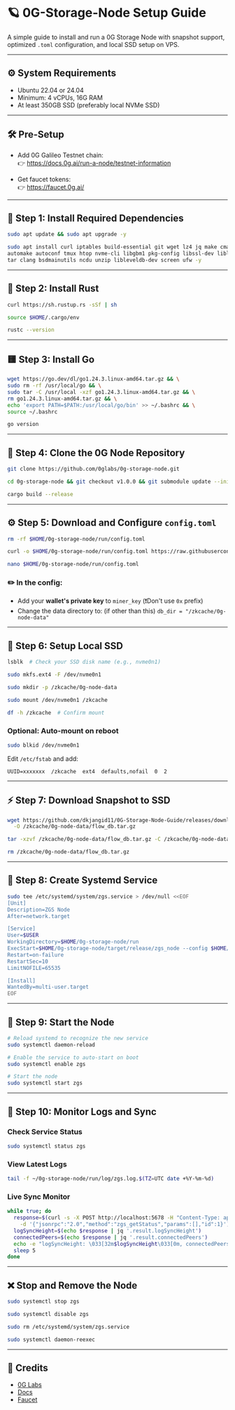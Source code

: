# 🪐 0G-Storage-Node Setup Guide

A simple guide to install and run a 0G Storage Node with snapshot support, optimized `.toml` configuration, and local SSD setup on VPS.

---

## ⚙️ System Requirements

- Ubuntu 22.04 or 24.04
- Minimum: 4 vCPUs, 16G RAM
- At least 350GB SSD (preferably local NVMe SSD)

---

## 🛠 Pre-Setup

- Add 0G Galileo Testnet chain:  
  👉 https://docs.0g.ai/run-a-node/testnet-information

- Get faucet tokens:  
  👉 https://faucet.0g.ai/

---

## 🔧 Step 1: Install Required Dependencies

```bash
sudo apt update && sudo apt upgrade -y
```

```bash
sudo apt install curl iptables build-essential git wget lz4 jq make cmake gcc nano \
automake autoconf tmux htop nvme-cli libgbm1 pkg-config libssl-dev libleveldb-dev \
tar clang bsdmainutils ncdu unzip libleveldb-dev screen ufw -y
```

---

## 🦀 Step 2: Install Rust

```bash
curl https://sh.rustup.rs -sSf | sh
```

```bash
source $HOME/.cargo/env
```

```bash
rustc --version
```

---

## 🟨 Step 3: Install Go

```bash
wget https://go.dev/dl/go1.24.3.linux-amd64.tar.gz && \
sudo rm -rf /usr/local/go && \
sudo tar -C /usr/local -xzf go1.24.3.linux-amd64.tar.gz && \
rm go1.24.3.linux-amd64.tar.gz && \
echo 'export PATH=$PATH:/usr/local/go/bin' >> ~/.bashrc && \
source ~/.bashrc
```

```bash
go version
```

---

## 🧱 Step 4: Clone the 0G Node Repository

```bash
git clone https://github.com/0glabs/0g-storage-node.git
```

```bash
cd 0g-storage-node && git checkout v1.0.0 && git submodule update --init
```

```bash
cargo build --release
```

---

## ⚙️ Step 5: Download and Configure `config.toml`

```bash
rm -rf $HOME/0g-storage-node/run/config.toml
```

```bash
curl -o $HOME/0g-storage-node/run/config.toml https://raw.githubusercontent.com/dkjangid11/0G-Storage-Node-Guide/main/config.toml
```

```bash
nano $HOME/0g-storage-node/run/config.toml
```

### ✏️ In the config:
- Add your **wallet's private key** to `miner_key` (❗Don't use `0x` prefix)
- Change the data directory to:  (if other than this)
  `db_dir = "/zkcache/0g-node-data"`

---

## 💾 Step 6: Setup Local SSD

```bash
lsblk  # Check your SSD disk name (e.g., nvme0n1)
```

```bash
sudo mkfs.ext4 -F /dev/nvme0n1
```

```bash
sudo mkdir -p /zkcache/0g-node-data
```

```bash
sudo mount /dev/nvme0n1 /zkcache
```

```bash
df -h /zkcache  # Confirm mount
```

### Optional: Auto-mount on reboot
```bash
sudo blkid /dev/nvme0n1
```

Edit `/etc/fstab` and add:
```
UUID=xxxxxxx  /zkcache  ext4  defaults,nofail  0  2
```

---

## ⚡ Step 7: Download Snapshot to SSD

```bash
wget https://github.com/dkjangid11/0G-Storage-Node-Guide/releases/download/v1.0/flow_db.tar.gz \
  -O /zkcache/0g-node-data/flow_db.tar.gz
```

```bash
tar -xzvf /zkcache/0g-node-data/flow_db.tar.gz -C /zkcache/0g-node-data/
```

```bash
rm /zkcache/0g-node-data/flow_db.tar.gz
```

---

## 🧩 Step 8: Create Systemd Service

```bash
sudo tee /etc/systemd/system/zgs.service > /dev/null <<EOF
[Unit]
Description=ZGS Node
After=network.target

[Service]
User=$USER
WorkingDirectory=$HOME/0g-storage-node/run
ExecStart=$HOME/0g-storage-node/target/release/zgs_node --config $HOME/0g-storage-node/run/config.toml
Restart=on-failure
RestartSec=10
LimitNOFILE=65535

[Install]
WantedBy=multi-user.target
EOF
```

---

## 🚀 Step 9: Start the Node

```bash
# Reload systemd to recognize the new service
sudo systemctl daemon-reload
```

```bash
# Enable the service to auto-start on boot
sudo systemctl enable zgs
```

```bash
# Start the node
sudo systemctl start zgs
```

---

## 📡 Step 10: Monitor Logs and Sync

### Check Service Status

```bash
sudo systemctl status zgs
```

### View Latest Logs

```bash
tail -f ~/0g-storage-node/run/log/zgs.log.$(TZ=UTC date +%Y-%m-%d)
```

### Live Sync Monitor

```bash
while true; do
  response=$(curl -s -X POST http://localhost:5678 -H "Content-Type: application/json" \
    -d '{"jsonrpc":"2.0","method":"zgs_getStatus","params":[],"id":1}')
  logSyncHeight=$(echo $response | jq '.result.logSyncHeight')
  connectedPeers=$(echo $response | jq '.result.connectedPeers')
  echo -e "logSyncHeight: \033[32m$logSyncHeight\033[0m, connectedPeers: \033[34m$connectedPeers\033[0m"
  sleep 5
done
```

---

## ❌ Stop and Remove the Node

```bash
sudo systemctl stop zgs
```

```bash
sudo systemctl disable zgs
```

```bash
sudo rm /etc/systemd/system/zgs.service
```

```bash
sudo systemctl daemon-reexec
```

---

## 🙌 Credits

- [0G Labs](https://0g.ai)
- [Docs](https://docs.0g.ai)
- [Faucet](https://faucet.0g.ai)
